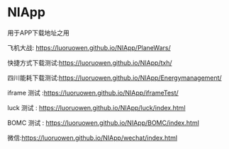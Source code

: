# NIApp
用于APP下载地址之用

飞机大战: https://luoruowen.github.io/NIApp/PlaneWars/

快捷方式下载测试:https://luoruowen.github.io/NIApp/txh/

四川能耗下载测试:https://luoruowen.github.io/NIApp/Energymanagement/

iframe 测试 :https://luoruowen.github.io/NIApp/iframeTest/

luck 测试 : https://luoruowen.github.io/NIApp/luck/index.html

BOMC 测试 : https://luoruowen.github.io/NIApp/BOMC/index.html

微信:https://luoruowen.github.io/NIApp/wechat/index.html
